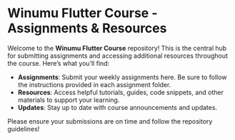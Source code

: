 # Winumu Flutter Course - Assignments & Resources

Welcome to the **Winumu Flutter Course** repository! This is the central hub for submitting assignments and accessing additional resources throughout the course. Here’s what you’ll find:

- **Assignments**: Submit your weekly assignments here. Be sure to follow the instructions provided in each assignment folder.
- **Resources**: Access helpful tutorials, guides, code snippets, and other materials to support your learning.
- **Updates**: Stay up to date with course announcements and updates.

Please ensure your submissions are on time and follow the repository guidelines!
